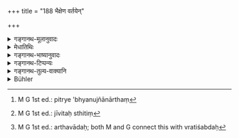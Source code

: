 +++
title = "188 भैक्षेण वर्तयेन्"

+++

<details><summary>गङ्गानथ-मूलानुवादः</summary>

The avowed student should subsist on alms; he should not (habitually) eat the food given by one person. for the student, subsisting on alms has been declared to be equal to fasting.—(188)
</details>

<details><summary>मेधातिथिः</summary>
<u>ननु</u> च "भैक्षम् अहर् अहश् चरेत्" (म्ध् २.१८२) इति श्रुतम् एवैतत् । एवं हि भैक्षचर्या दृष्टार्था भवति । <u>उक्तं</u> च "निवेद्य गुरवे ऽश्नीयात्" (म्ध् २.५१) इति । न च तदशनं भैक्षसंस्कारः येन वृत्त्यर्थः स्यात् ।

- <u>केचिद्</u> आहुः- अनूद्यते नैकान्नादी भवेद् व्रतीति वक्तुम् । 

- <u>एतद्</u> अप्य् असत्, भैक्षशब्देनैवैकान्नादनस्य निषेधात् । भिक्षाणां समूहो भैक्षम् उच्यते । ततः कुत एकान्नादनप्राप्तिः । तस्य पित्र्येभ्यो ऽनुज्ञानार्थं[^४६५] सर्वम् एतद् अनूद्यते । **बैक्षेण वर्तयेद्** अत्मानं भैक्षभोजनेन पालयेत् । जीवितस्थितिं[^४६६] कुर्यान् नैकस्य संबन्धि अन्नम् अद्यान् नैकभिक्षान्नं भुञ्जीत ।


[^४६६]:
     M G 1st ed.: jīvitaḥ sthitiṃ


[^४६५]:
     M G 1st ed.: pitrye 'bhyanujñānārthaṃ

- न पुनर् इयम् आशङ्का कर्तव्या "नैकस्वामिकं भुञ्जीत, अपि तु बहुस्वामिकम् अविभक्तभ्रातृसंबन्धि" । एकस्यान्नम् एकं वान्नम् एकान्नम्, तद् अत्ति भुङ्के **एकान्नादी** । **व्रती** ब्रह्मचारी । प्रकर्णाद् एव लब्धः, श्लोकपूरणार्थो व्रतिशब्दः । 

- अत्रार्थवादः[^४६७] । **भैक्षेणैव** केवलेन व्रतिनो या वृत्तिः शरीरधारणम् उपवासतुल्यफला सा वृत्तिः स्मर्यते ॥ २.१८८ ॥


[^४६७]:
     M G 1st ed.: arthavādaḥ; both M and G connect this with vratiśabdaḥ
</details>

<details><summary>गङ्गानथ-भाष्यानुवादः</summary>

*Objection*.—“It has already been laid down that he should go about
begging alms every day (183).”

What is there said would show that the begging of Alms is meant to serve the visible purpose (of sustaining the body); specially as it has been subsequently laid down that ‘having offered it to the Teacher, he should eat it’; and this ‘*eating*’ cannot be sanctificatory of the alms; which alone could prevent us from taking it as serving the purely visible purpose of sustaining the body.

Some people have explained that the re-iteration of the ‘daily begging of alms’ is made for the purpose of adding the further direction that ‘he should not eat the food given by one person.’

But this is not right. Since the eating of the food given by one person is precluded by the term ‘alms’ itself. ‘Alms’ stands for *an aggregate of what is obtained* *by* *begging*; whence then could there be any possibility of eating the food given by one person?

The conclusion on this point is that the whole rule has been re-iterated here with a view to adding (in the next verse) that such eating of the food given by one person is permissible at *Śrāddhas*.

‘*He should subsist on alms*’;—he should nourish his body—sustain his life—by means of food obtained by begging; and he should not eat food received from a single person.

The verse should not be taken to mean that “he should not eat what belongs to a single person,—he should eat what belongs to several owners; *e.g*., what belongs to several undivided brothers.” For the word in the text means simply ‘one who eats one food—or one person’s food.’

The term ‘*Vrati*’ here stands for the Religious Student; and as the fact of the rule pertaining to him is clear from the context, the addition of the word can be taken only as filing up the metre.

Next follows the commendatory statement:—‘The subsisting—sustaining of the body—of the student on alms only has been declared to be equal to fasting.’—(188)
</details>

<details><summary>गङ्गानथ-टिप्पन्यः</summary>

The first half of the verse is quoted in *Vīramitrodaya* (Saṃskāra, p.
454) in support of the view that the Student should not accept food from
one and the same house day after day; and adds that this is meant to
apply to normal times; in abnormal times it is not meant to be strictly
adhered to; this on the strength of Yājñavalkya’s declaration (1. 32.)

The same work quotes the second half of the verse on p. 485, as
declaring the reward accruing to the Student from strictly following the
rules of alms-begging.

The whole verse is quoted in *Vidhānapārijāta* (p. 498) as prohibiting
the habit of seeking for food from one and the same person regularly;—in
*Saṃskāramayūkha* (p. 61);—and in *Smṛticandrikā* (Saṃskāra, p. 111),
which says that this refers to *normal* times, not to abnormal times of
distress.
</details>

<details><summary>गङ्गानथ-तुल्य-वाक्यानि</summary>

**(verses 2.188-189)  
**

*Yājñavalkya* (1.32).—‘The student firm in his vow should not, except in
times of distress, habitually eat food given by a single person; at a
Śrāddha the Brāhmana may eat when he likes, without injuring his vow.’
</details>

<details><summary>Bühler</summary>

188	He who performs the vow (of studentship) shall constantly subsist on alms, (but) not eat the food of one (person only); the subsistence of a student on begged food is declared to be equal (in merit) to fasting.
</details>
